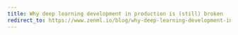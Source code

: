 ```yaml
---
title: Why deep learning development in production is (still) broken
redirect_to: https://www.zenml.io/blog/why-deep-learning-development-in-production-is-still-broken
---
```

